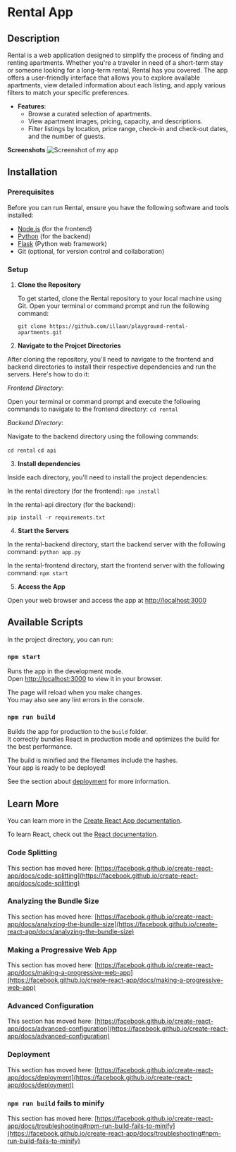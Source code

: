 # Rental App

## Description

Rental is a web application designed to simplify the process of finding and renting apartments. Whether you're a traveler in need of a short-term stay or someone looking for a long-term rental, Rental has you covered. The app offers a user-friendly interface that allows you to explore available apartments, view detailed information about each listing, and apply various filters to match your specific preferences.

- **Features**:
  - Browse a curated selection of apartments.
  - View apartment images, pricing, capacity, and descriptions.
  - Filter listings by location, price range, check-in and check-out dates, and the number of guests.

**Screenshots**
![Screenshot of my app](.src/assets/screenhots/rental.png "Screenshot of My App")

## Installation

### Prerequisites

Before you can run Rental, ensure you have the following software and tools installed:

- [Node.js](https://nodejs.org/) (for the frontend)
- [Python](https://www.python.org/) (for the backend)
- [Flask](https://flask.palletsprojects.com/en/2.0.x/) (Python web framework)
- Git (optional, for version control and collaboration)

### Setup

1. **Clone the Repository**

   To get started, clone the Rental repository to your local machine using Git. Open your terminal or command prompt and run the following command:

   `git clone https://github.com/illaan/playground-rental-apartments.git`

2. **Navigate to the Projcet Directories**

After cloning the repository, you'll need to navigate to the frontend and backend directories to install their respective dependencies and run the servers. Here's how to do it:

_Frontend Directory_:

Open your terminal or command prompt and execute the following commands to navigate to the frontend directory:
`cd rental`

_Backend Directory_:

Navigate to the backend directory using the following commands:

`cd rental`
`cd api`

3. **Install dependencies**

Inside each directory, you'll need to install the project dependencies:

In the rental directory (for the frontend):
`npm install`

In the rental-api directory (for the backend):

`pip install -r requirements.txt`

4. **Start the Servers**

In the rental-backend directory, start the backend server with the following command:
`python app.py`

In the rental-frontend directory, start the frontend server with the following command:
`npm start`

5. **Access the App**

Open your web browser and access the app at [http://localhost:3000](http://localhost:3000)

## Available Scripts

In the project directory, you can run:

### `npm start`

Runs the app in the development mode.\
Open [http://localhost:3000](http://localhost:3000) to view it in your browser.

The page will reload when you make changes.\
You may also see any lint errors in the console.

### `npm run build`

Builds the app for production to the `build` folder.\
It correctly bundles React in production mode and optimizes the build for the best performance.

The build is minified and the filenames include the hashes.\
Your app is ready to be deployed!

See the section about [deployment](https://facebook.github.io/create-react-app/docs/deployment) for more information.

## Learn More

You can learn more in the [Create React App documentation](https://facebook.github.io/create-react-app/docs/getting-started).

To learn React, check out the [React documentation](https://reactjs.org/).

### Code Splitting

This section has moved here: [https://facebook.github.io/create-react-app/docs/code-splitting](https://facebook.github.io/create-react-app/docs/code-splitting)

### Analyzing the Bundle Size

This section has moved here: [https://facebook.github.io/create-react-app/docs/analyzing-the-bundle-size](https://facebook.github.io/create-react-app/docs/analyzing-the-bundle-size)

### Making a Progressive Web App

This section has moved here: [https://facebook.github.io/create-react-app/docs/making-a-progressive-web-app](https://facebook.github.io/create-react-app/docs/making-a-progressive-web-app)

### Advanced Configuration

This section has moved here: [https://facebook.github.io/create-react-app/docs/advanced-configuration](https://facebook.github.io/create-react-app/docs/advanced-configuration)

### Deployment

This section has moved here: [https://facebook.github.io/create-react-app/docs/deployment](https://facebook.github.io/create-react-app/docs/deployment)

### `npm run build` fails to minify

This section has moved here: [https://facebook.github.io/create-react-app/docs/troubleshooting#npm-run-build-fails-to-minify](https://facebook.github.io/create-react-app/docs/troubleshooting#npm-run-build-fails-to-minify)
